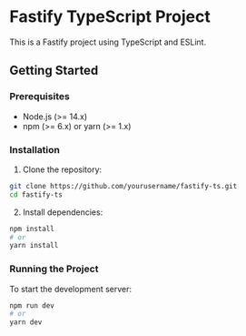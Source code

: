 # Fastify TypeScript Project

This is a Fastify project using TypeScript and ESLint.

## Getting Started

### Prerequisites

- Node.js (>= 14.x)
- npm (>= 6.x) or yarn (>= 1.x)

### Installation

1. Clone the repository:
  ```sh
  git clone https://github.com/yourusername/fastify-ts.git
  cd fastify-ts
  ```

2. Install dependencies:
  ```sh
  npm install
  # or
  yarn install
  ```

### Running the Project

To start the development server:
```sh
npm run dev
# or
yarn dev
```
